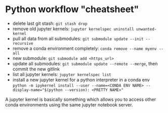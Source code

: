 # Python workflow "cheatsheet"
- delete last git stash: `git stash drop`
- remove old jupyter kernels: `jupyter kernelspec uninstall unwanted-kernel`
- pull all data from all submodules: `git submodule update --init --recursive`
- remove a conda environment completely: `conda remove --name myenv --all`
- new submodule: `git submodule add <https_url>`
- update all submodules: `git submodule update --remote --merge`, then commit the new gitlink
- list all jupyter kernels: `jupyter kernelspec list`
- install a new jupyter kernel for a python interpreter in a conda env `python -m ipykernel install --user --name=<CONDA ENV NAME> --display-name="$(python --version): <PRETTY NAME>"`

A jupyter kernel is basically something which allows you to access other conda environments using the same jupyter notebook server.
